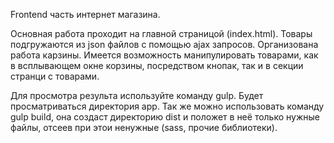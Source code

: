 Frontend часть интернет магазина.

Основная работа проходит на главной страницой (index.html).
Товары подгружаются из json файлов с помощью ajax запросов. Организована работа карзины.
Имеется возможность манипулировать товарами, как в всплывающем окне корзины, посредством кнопак, так и в секции странци с товарами.

Для просмотра результа используйте команду gulp. Будет просматриваться директория app.
Так же можно использовать команду gulp build, она создаст директорию dist и положет в неё только нужные файлы, отсеев при этои ненужные (sass, прочие библиотеки).